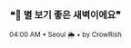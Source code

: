 <div align="center">

<br>

<h3>❝🌌 별 보기 좋은 새벽이에요❞</h3>

<sub>04:00 AM • Seoul 🌦️ • by CrowRish</sub>

<br>

</div>